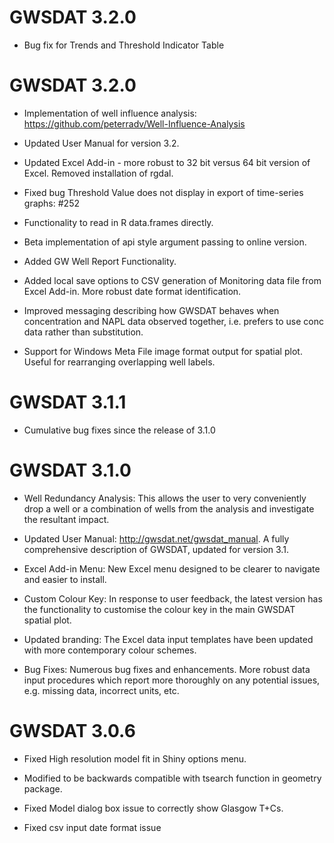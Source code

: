 # GWSDAT 3.2.0
- Bug fix for Trends and Threshold Indicator Table 

# GWSDAT 3.2.0
- Implementation of well influence analysis: https://github.com/peterradv/Well-Influence-Analysis

- Updated User Manual for version 3.2. 

- Updated Excel Add-in - more robust to 32 bit versus 64 bit version of Excel. Removed installation of rgdal. 

- Fixed bug Threshold Value does not display in export of time-series graphs: #252

- Functionality to read in R data.frames directly. 

- Beta implementation of api style argument passing to online version.

- Added GW Well Report Functionality.

- Added local save options to CSV generation of Monitoring data file from Excel Add-in. More robust date format identification. 

- Improved messaging describing how GWSDAT behaves when concentration and NAPL data observed together, i.e. prefers to use conc data rather than substitution. 

- Support for Windows Meta File image format output for spatial plot. Useful for rearranging overlapping well labels. 

# GWSDAT 3.1.1

- Cumulative bug fixes since the release of 3.1.0

# GWSDAT 3.1.0

- Well Redundancy Analysis: This allows the user to very conveniently drop a well or a combination of wells from the analysis and investigate the resultant impact. 

- Updated User Manual: http://gwsdat.net/gwsdat_manual. A fully comprehensive description of GWSDAT, updated for version 3.1. 

- Excel Add-in Menu: New Excel menu designed to be clearer to navigate and easier to install. 

- Custom Colour Key:  In response to user feedback, the latest version has the functionality to customise the colour key in the main GWSDAT spatial plot. 

- Updated branding: The Excel data input templates have been updated with more contemporary colour schemes.

- Bug Fixes: Numerous bug fixes and enhancements. More robust data input procedures which report more thoroughly on any potential issues, e.g. missing data, incorrect units, etc.


# GWSDAT 3.0.6

- Fixed High resolution model fit in Shiny options menu. 

- Modified to be backwards compatible with tsearch function in geometry package.

- Fixed Model dialog box issue to correctly show Glasgow T+Cs. 

- Fixed csv input date format issue

